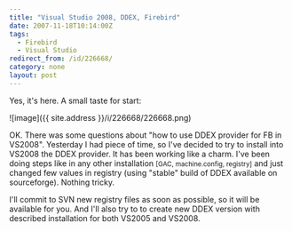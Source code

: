 ```yaml
---
title: "Visual Studio 2008, DDEX, Firebird"
date: 2007-11-18T10:14:00Z
tags:
  - Firebird
  - Visual Studio
redirect_from: /id/226668/
category: none
layout: post
---
```

Yes, it's here. A small taste for start:

![image]({{ site.address }}/i/226668/226668.png)

OK. There was some questions about "how to use DDEX provider for FB in VS2008". Yesterday I had piece of time, so I've decided to try to install into VS2008 the DDEX provider. It has been working like a charm. I've been doing steps like in any other installation <small>[GAC, machine.config, registry]</small> and just changed few values in registry (using "stable" build of DDEX available on sourceforge). Nothing tricky.

I'll commit to SVN new registry files as soon as possible, so it will be available for you. And I'll also try to to create new DDEX version with described installation for both VS2005 and VS2008.
